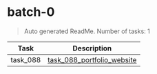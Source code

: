 # batch-0

> Auto generated ReadMe. Number of tasks: 1

| Task     | Description                                                      |
|----------|------------------------------------------------------------------|
| task_088 | [task_088_portfolio_website](batch-0/task_088_portfolio_website) |
